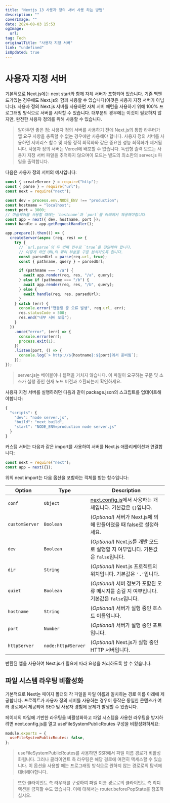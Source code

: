 ```yaml
---
title: "Nextjs 13 사용자 정의 서버 사용 하는 방법"
description: ""
coverImage: ""
date: 2024-08-03 15:53
ogImage: 
  url: 
tag: Tech
originalTitle: "사용자 지정 서버"
link: "undefined"
isUpdated: true
---
```






# 사용자 지정 서버

기본적으로 Next.js에는 next start와 함께 자체 서버가 포함되어 있습니다. 기존 백엔드가있는 경우에도 Next.js와 함께 사용할 수 있습니다(이것은 사용자 지정 서버가 아닙니다). 사용자 정의 Next.js 서버를 사용하면 자체 서버 패턴을 사용하기 위해 100% 프로그래밍 방식으로 서버를 시작할 수 있습니다. 대부분의 경우에는 이것이 필요하지 않지만, 완전한 사용자 정의를 위해 사용할 수 있습니다.

> 알아두면 좋은 점:
> 사용자 정의 서버를 사용하기 전에 Next.js의 통합 라우터가 앱 요구 사항을 충족할 수 없는 경우에만 사용해야 합니다. 사용자 정의 서버를 사용하면 서버리스 함수 및 자동 정적 최적화와 같은 중요한 성능 최적화가 제거됩니다.
> 사용자 정의 서버는 Vercel에 배포할 수 없습니다.
> 독립형 출력 모드는 사용자 지정 서버 파일을 추적하지 않으며이 모드는 별도의 최소한의 server.js 파일을 출력합니다.

다음은 사용자 정의 서버의 예시입니다:

<div class="content-ad"></div>

```js
const { createServer } = require("http");
const { parse } = require("url");
const next = require("next");

const dev = process.env.NODE_ENV !== "production";
const hostname = "localhost";
const port = 3000;
// 미들웨어를 사용할 때에는 `hostname`과 `port`를 아래에서 제공해야합니다
const app = next({ dev, hostname, port });
const handle = app.getRequestHandler();

app.prepare().then(() => {
  createServer(async (req, res) => {
    try {
      // `url.parse`의 두 번째 인수로 `true`를 전달해야 합니다.
      // 이렇게 하면 URL의 쿼리 부분을 구문 분석하도록 합니다.
      const parsedUrl = parse(req.url, true);
      const { pathname, query } = parsedUrl;

      if (pathname === "/a") {
        await app.render(req, res, "/a", query);
      } else if (pathname === "/b") {
        await app.render(req, res, "/b", query);
      } else {
        await handle(req, res, parsedUrl);
      }
    } catch (err) {
      console.error("핸들링 중 오류 발생", req.url, err);
      res.statusCode = 500;
      res.end("내부 서버 오류");
    }
  })
    .once("error", (err) => {
      console.error(err);
      process.exit(1);
    })
    .listen(port, () => {
      console.log(`> http://${hostname}:${port}에서 준비됨`);
    });
});
```

> server.js는 베이블이나 웹팩을 거치지 않습니다. 이 파일이 요구하는 구문 및 소스가 실행 중인 현재 노드 버전과 호환되는지 확인하세요.

사용자 지정 서버를 실행하려면 다음과 같이 package.json의 스크립트를 업데이트해야합니다:

```js
{
  "scripts": {
    "dev": "node server.js",
    "build": "next build",
    "start": "NODE_ENV=production node server.js"
  }
}
```

<div class="content-ad"></div>

커스텀 서버는 다음과 같은 import를 사용하여 서버를 Next.js 애플리케이션과 연결합니다:

```js
const next = require("next");
const app = next({});
```

위의 next import는 다음 옵션을 포함하는 객체를 받는 함수입니다:

| Option         | Type               | Description                                                                                                         |
| -------------- | ------------------ | ------------------------------------------------------------------------------------------------------------------- |
| `conf`         | `Object`           | <a href="/docs/pages/api-reference/next-config-js">next.config.js</a>에서 사용하는 개체입니다. 기본값은 `{}`입니다. |
| `customServer` | `Boolean`          | (<em>Optional</em>) 서버가 Next.js에 의해 만들어졌을 때 false로 설정하세요.                                         |
| `dev`          | `Boolean`          | (<em>Optional</em>) Next.js를 개발 모드로 실행할 지 여부입니다. 기본값은 `false`입니다.                             |
| `dir`          | `String`           | (<em>Optional</em>) Next.js 프로젝트의 위치입니다. 기본값은 `'.'`입니다.                                            |
| `quiet`        | `Boolean`          | (<em>Optional</em>) 서버 정보가 포함된 오류 메시지를 숨길 지 여부입니다. 기본값은 `false`입니다.                    |
| `hostname`     | `String`           | (<em>Optional</em>) 서버가 실행 중인 호스트 이름입니다.                                                             |
| `port`         | `Number`           | (<em>Optional</em>) 서버가 실행 중인 포트입니다.                                                                    |
| `httpServer`   | `node:http#Server` | (<em>Optional</em>) Next.js가 실행 중인 HTTP 서버입니다.                                                            |

<div class="content-ad"></div>

반환된 앱을 사용하여 Next.js가 필요에 따라 요청을 처리하도록 할 수 있습니다.

## 파일 시스템 라우팅 비활성화

기본적으로 Next는 페이지 폴더의 각 파일을 파일 이름과 일치하는 경로 이름 아래에 제공합니다. 프로젝트가 사용자 정의 서버를 사용하는 경우이 동작은 동일한 콘텐츠가 여러 경로에서 제공되어 SEO 및 사용자 경험에 문제가 발생할 수 있습니다.

페이지의 파일에 기반한 라우팅을 비활성화하고 파일 시스템을 사용한 라우팅을 방지하려면 next.config.js를 열고 useFileSystemPublicRoutes 구성을 비활성화하세요:

<div class="content-ad"></div>

```js
module.exports = {
  useFileSystemPublicRoutes: false,
};
```

> useFileSystemPublicRoutes를 사용하면 SSR에서 파일 이름 경로가 비활성화됩니다. 그러나 클라이언트 측 라우팅은 해당 경로에 여전히 액세스할 수 있습니다. 이 옵션을 사용할 때는 프로그래밍 방식으로 원하지 않는 경로로의 탐색에 대비해야합니다.

> 또한 클라이언트 측 라우터를 구성하여 파일 이름 경로로의 클라이언트 측 리디렉션을 금지할 수도 있습니다. 이에 대해서는 router.beforePopState를 참조하십시오.

<div class="content-ad"></div>
